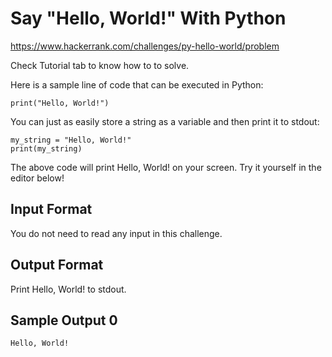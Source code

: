 # Say "Hello, World!" With Python

https://www.hackerrank.com/challenges/py-hello-world/problem

Check Tutorial tab to know how to to solve.

Here is a sample line of code that can be executed in Python:

    print("Hello, World!")

You can just as easily store a string as a variable and then print it to stdout:

    my_string = "Hello, World!"
    print(my_string)

The above code will print Hello, World! on your screen. Try it yourself in the editor below!

## Input Format

You do not need to read any input in this challenge.

## Output Format

Print Hello, World! to stdout.

## Sample Output 0

    Hello, World!
